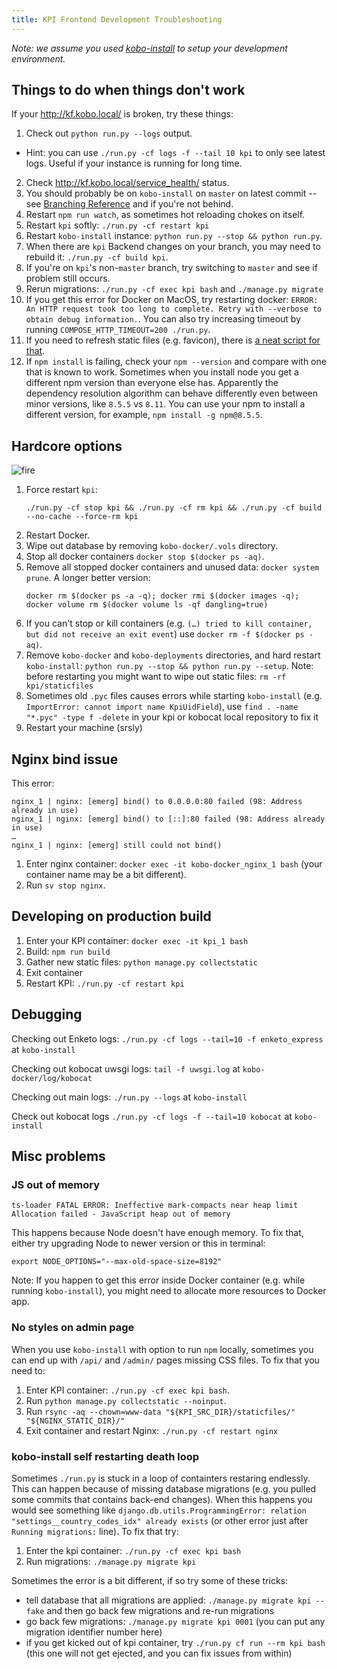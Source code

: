 ```yaml
---
title: KPI Frontend Development Troubleshooting
---
```


_Note: we assume you used [kobo-install](https://github.com/kobotoolbox/kobo-install) to setup your development environment._

## Things to do when things don't work

If your http://kf.kobo.local/ is broken, try these things:

1. Check out `python run.py --logs` output.
  - Hint: you can use `./run.py -cf logs -f --tail 10 kpi` to only see latest logs. Useful if your instance is running for long time.
2. Check http://kf.kobo.local/service_health/ status.
3. You should probably be on `kobo-install` on `master` on latest commit -- see [Branching Reference](https://github.com/kobotoolbox/kpi/wiki/Branching-Reference) and if you're not behind.
4. Restart `npm run watch`, as sometimes hot reloading chokes on itself.
5. Restart `kpi` softly: `./run.py -cf restart kpi`
6. Restart `kobo-install` instance: `python run.py --stop && python run.py`.
7. When there are `kpi` Backend changes on your branch, you may need to rebuild it: `./run.py -cf build kpi`.
8. If you're on `kpi`'s non-`master` branch, try switching to `master` and see if problem still occurs.
9. Rerun migrations: `./run.py -cf exec kpi bash` and `./manage.py migrate`
10. If you get this error for Docker on MacOS, try restarting docker: `ERROR: An HTTP request took too long to complete. Retry with --verbose to obtain debug information.`. You can also try increasing timeout by running `COMPOSE_HTTP_TIMEOUT=200 ./run.py`.
11. If you need to refresh static files (e.g. favicon), there is [a neat script for that](/files/refresh-frontend-files.sh).
12. If `npm install` is failing, check your `npm --version` and compare with one that is known to work. Sometimes when you install node you get a different npm version than everyone else has. Apparently the dependency resolution algorithm can behave differently even between minor versions, like `8.5.5` vs `8.11`. You can use your npm to install a different version, for example, `npm install -g npm@8.5.5`.

## Hardcore options

![fire](/images/fire.gif "Fire!")

1. Force restart `kpi`:
   ```
   ./run.py -cf stop kpi && ./run.py -cf rm kpi && ./run.py -cf build --no-cache --force-rm kpi
   ```
2. Restart Docker.
3. Wipe out database by removing `kobo-docker/.vols` directory.
4. Stop all docker containers `docker stop $(docker ps -aq)`.
5. Remove all stopped docker containers and unused data: `docker system prune`. A longer better version:
   ```
   docker rm $(docker ps -a -q); docker rmi $(docker images -q); docker volume rm $(docker volume ls -qf dangling=true)
   ```
6. If you can't stop or kill containers (e.g. `(…) tried to kill container, but did not receive an exit event`) use `docker rm -f $(docker ps -aq)`.
7. Remove `kobo-docker` and `kobo-deployments` directories, and hard restart `kobo-install`: `python run.py --stop && python run.py --setup`. Note: before restarting you might want to wipe out static files: `rm -rf kpi/staticfiles`
8. Sometimes old `.pyc` files causes errors while starting `kobo-install` (e.g. `ImportError: cannot import name KpiUidField`), use `find . -name "*.pyc" -type f -delete` in your kpi or kobocat local repository to fix it
9. Restart your machine (srsly)

## Nginx bind issue

This error:

```
nginx_1 | nginx: [emerg] bind() to 0.0.0.0:80 failed (98: Address already in use)
nginx_1 | nginx: [emerg] bind() to [::]:80 failed (98: Address already in use)
…
nginx_1 | nginx: [emerg] still could not bind()
```

1. Enter nginx container: `docker exec -it kobo-docker_nginx_1 bash` (your container name may be a bit different).
2. Run `sv stop nginx`.

## Developing on production build

1. Enter your KPI container: `docker exec -it kpi_1 bash`
2. Build: `npm run build`
3. Gather new static files: `python manage.py collectstatic`
4. Exit container
5. Restart KPI: `./run.py -cf restart kpi`

## Debugging

Checking out Enketo logs: `./run.py -cf logs --tail=10 -f enketo_express` at `kobo-install`

Checking out kobocat uwsgi logs: `tail -f uwsgi.log` at `kobo-docker/log/kobocat`

Checking out main logs: `./run.py --logs` at `kobo-install`

Check out kobocat logs `./run.py -cf logs -f --tail=10 kobocat` at `kobo-install`

## Misc problems

### JS out of memory

`ts-loader FATAL ERROR: Ineffective mark-compacts near heap limit Allocation failed - JavaScript heap out of memory`

This happens because Node doesn't have enough memory. To fix that, either try upgrading Node to newer version or this in terminal:

```
export NODE_OPTIONS="--max-old-space-size=8192"
```

Note: If you happen to get this error inside Docker container (e.g. while running `kobo-install`), you might need to allocate more resources to Docker app.

### No styles on admin page

When you use `kobo-install` with option to run `npm` locally, sometimes you can end up with `/api/` and `/admin/` pages missing CSS files. To fix that you need to:

1. Enter KPI container: `./run.py -cf exec kpi bash`.
2. Run `python manage.py collectstatic --noinput`.
3. Run `rsync -aq --chown=www-data "${KPI_SRC_DIR}/staticfiles/" "${NGINX_STATIC_DIR}/"`
4. Exit container and restart Nginx: `./run.py -cf restart nginx`

### kobo-install self restarting death loop

Sometimes `./run.py` is stuck in a loop of containters restaring endlessly. This can happen because of missing database migrations (e.g. you pulled some commits that contains back-end changes). When this happens you would see something like `django.db.utils.ProgrammingError: relation "settings__country_codes_idx" already exists` (or other error just after `Running migrations:` line). To fix that try:

1. Enter the kpi container: `./run.py -cf exec kpi bash`
2. Run migrations: `./manage.py migrate kpi`

Sometimes the error is a bit different, if so try some of these tricks:
- tell database that all migrations are applied: `./manage.py migrate kpi --fake` and then go back few migrations and re-run migrations
- go back few migrations: `./manage.py migrate kpi 0001` (you can put any migration identifier number here)
- if you get kicked out of kpi container, try `./run.py cf run --rm kpi bash` (this one will not get ejected, and you can fix issues from within)
